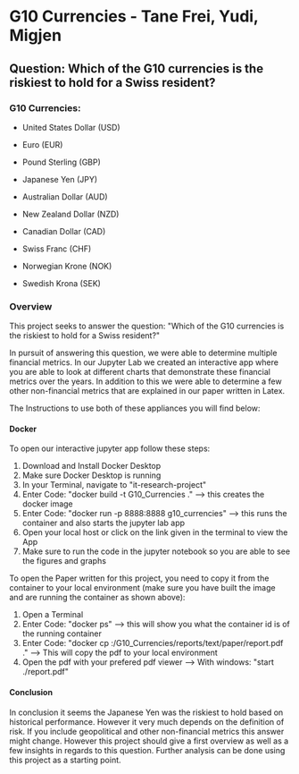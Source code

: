 # G10 Currencies - Tane Frei, Yudi, Migjen

## Question: Which of the G10 currencies is the riskiest to hold for a Swiss resident?

### G10 Currencies:

- United States Dollar (USD)

- Euro (EUR)

- Pound Sterling (GBP)

- Japanese Yen (JPY)

- Australian Dollar (AUD)

- New Zealand Dollar (NZD)

- Canadian Dollar (CAD)

- Swiss Franc (CHF)

- Norwegian Krone (NOK)

- Swedish Krona (SEK)

### Overview

This project seeks to answer the question: "Which of the G10 currencies is the riskiest to hold for a Swiss resident?"

In pursuit of answering this question, we were able to determine multiple financial metrics. In our Jupyter Lab we created an interactive app where you are able to look at different charts that demonstrate these financial metrics over the years. In addition to this we were able to determine a few other non-financial metrics that are explained in our paper written in Latex.

The Instructions to use both of these appliances you will find below:

#### Docker

To open our interactive jupyter app follow these steps:

1. Download and Install Docker Desktop
2. Make sure Docker Desktop is running
3. In your Terminal, navigate to "it-research-project"
4. Enter Code: "docker build -t G10_Currencies ." --> this creates the docker image
5. Enter Code: "docker run -p 8888:8888 g10_currencies" --> this runs the container and also starts the jupyter lab app
6. Open your local host or click on the link given in the terminal to view the App
7. Make sure to run the code in the jupyter notebook so you are able to see the figures and graphs

To open the Paper written for this project, you need to copy it from the container to your local environment (make sure you have built the image and are running the container as shown above):

1. Open a Terminal
2. Enter Code: "docker ps" --> this will show you what the container id is of the running container
3. Enter Code: "docker cp <container id>:/G10_Currencies/reports/text/paper/report.pdf ."
   --> This will copy the pdf to your local environment
4. Open the pdf with your prefered pdf viewer
   --> With windows: "start ./report.pdf"

#### Conclusion

In conclusion it seems the Japanese Yen was the riskiest to hold based on historical performance. However it very much depends on the definition of risk. If you include geopolitical and other non-financial metrics this answer might change. However this project should give a first overview as well as a few insights in regards to this question. Further analysis can be done using this project as a starting point.
